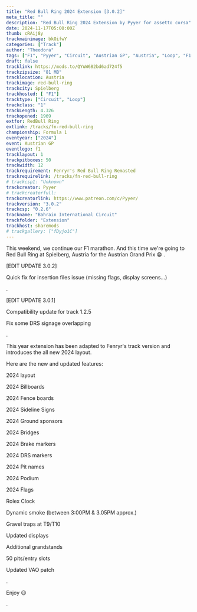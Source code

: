 ```yaml
---
title: "Red Bull Ring 2024 Extension [3.0.2]"
meta_title: ""
description: "Red Bull Ring 2024 Extension by Pyyer for assetto corsa"
date: 2024-11-17T05:00:00Z
thumb: cRAij8y
trackmainimage: bkOifwY
categories: ["Track"]
author: "Theodora"
tags: ["F1", "Pyyer", "Circuit", "Austrian GP", "Austria", "Loop", "F1 2024", "2024"]
draft: false
tracklink: https://mods.to/QYuW682bd6ad724f5
trackzipsize: "81 MB"
tracklocation: Austria
trackimage: red-bull-ring
trackcity: Spielberg
trackhosted: [ "F1"]
tracktype: ["Circuit", "Loop"]
trackclass: "1" 
trackLength: 4.326
trackopened: 1969
extfor: RedBull Ring
extlink: /tracks/fn-red-bull-ring
championship: Formula 1
eventyear: ["2024"]
event: Austrian GP
eventlogo: f1
tracklayout: 1
trackpitboxes: 50
trackwidth: 12
trackrequirement: Fenryr's Red Bull Ring Remasted
trackrequirelink: /tracks/fn-red-bull-ring
# trackcsp1: "Unknown"
trackcreator: Pyyer
# trackcreatorfull: 
trackcreatorlink: https://www.patreon.com/c/Pyyer/
trackversion: "3.0.2"
trackcsp: "0.2.6"
trackname: "Bahrain International Circuit"
trackfolder: "Extension"
trackhost: sharemods
# trackgallery: ["fDyjo1C"]
---
```


This weekend, we continue our F1 marathon. And this time we're going to Red Bull Ring at Spielberg, Austria for the Austrian Grand Prix 😁
.

[EDIT UPDATE 3.0.2]

Quick fix for insertion files issue (missing flags, display screens...)

.

[EDIT UPDATE 3.0.1]

Compatibility update for track 1.2.5

Fix some DRS signage overlapping

.

This year extension has been adapted to Fenryr's track version and introduces the all new 2024 layout.

Here are the new and updated features:

2024 layout

2024 Billboards

2024 Fence boards

2024 Sideline Signs

2024 Ground sponsors

2024 Bridges

2024 Brake markers

2024 DRS markers

2024 Pit names

2024 Podium

2024 Flags

Rolex Clock

Dynamic smoke (between 3:00PM & 3.05PM approx.)

Gravel traps at T9/T10

Updated displays

Additional grandstands

50 pits/entry slots

Updated VAO patch

.

Enjoy 😉

.